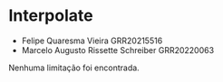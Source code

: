 # Interpolate

- Felipe Quaresma Vieira GRR20215516
- Marcelo Augusto Rissette Schreiber GRR20220063

Nenhuma limitação foi encontrada.
